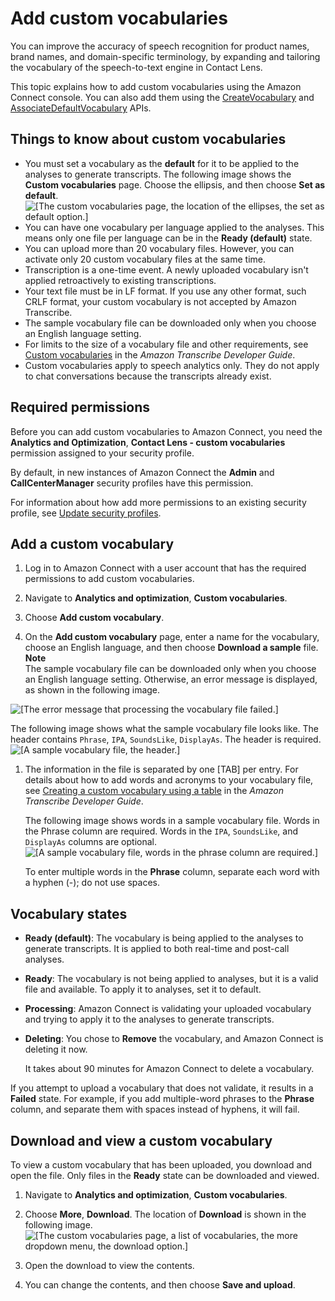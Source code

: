 # Add custom vocabularies<a name="add-custom-vocabulary"></a>

You can improve the accuracy of speech recognition for product names, brand names, and domain\-specific terminology, by expanding and tailoring the vocabulary of the speech\-to\-text engine in Contact Lens\. 

This topic explains how to add custom vocabularies using the Amazon Connect console\. You can also add them using the [CreateVocabulary](https://docs.aws.amazon.com/connect/latest/APIReference/API_CreateVocabulary.html) and [AssociateDefaultVocabulary](https://docs.aws.amazon.com/connect/latest/APIReference/API_AssociateDefaultVocabulary.html) APIs\. 

## Things to know about custom vocabularies<a name="things-to-know-about-cust-vocab"></a>
+ You must set a vocabulary as the **default** for it to be applied to the analyses to generate transcripts\. The following image shows the **Custom vocabularies** page\. Choose the ellipsis, and then choose **Set as default**\.  
![\[The custom vocabularies page, the location of the ellipses, the set as default option.\]](http://docs.aws.amazon.com/connect/latest/adminguide/images/contact-lens-custom-vocab-default.png)
+ You can have one vocabulary per language applied to the analyses\. This means only one file per language can be in the **Ready \(default\)** state\.
+ You can upload more than 20 vocabulary files\. However, you can activate only 20 custom vocabulary files at the same time\.
+ Transcription is a one\-time event\. A newly uploaded vocabulary isn't applied retroactively to existing transcriptions\.
+ Your text file must be in LF format\. If you use any other format, such CRLF format, your custom vocabulary is not accepted by Amazon Transcribe\.
+ The sample vocabulary file can be downloaded only when you choose an English language setting\.
+ For limits to the size of a vocabulary file and other requirements, see [Custom vocabularies](https://docs.aws.amazon.com/transcribe/latest/dg/custom-vocabulary.html) in the *Amazon Transcribe Developer Guide*\.
+ Custom vocabularies apply to speech analytics only\. They do not apply to chat conversations because the transcripts already exist\. 

## Required permissions<a name="add-custom-vocabulary-permissions"></a>

Before you can add custom vocabularies to Amazon Connect, you need the **Analytics and Optimization**, **Contact Lens \- custom vocabularies** permission assigned to your security profile\.

By default, in new instances of Amazon Connect the **Admin** and **CallCenterManager** security profiles have this permission\.

For information about how add more permissions to an existing security profile, see [Update security profiles](update-security-profiles.md)\.

## Add a custom vocabulary<a name="how-to-add-custom-vocabulary"></a>

1. Log in to Amazon Connect with a user account that has the required permissions to add custom vocabularies\.

1. Navigate to **Analytics and optimization**, **Custom vocabularies**\.

1. Choose **Add custom vocabulary**\.

1. On the **Add custom vocabulary** page, enter a name for the vocabulary, choose an English language, and then choose **Download a sample** file\.
**Note**  
The sample vocabulary file can be downloaded only when you choose an English language setting\. Otherwise, an error message is displayed, as shown in the following image\.  

![\[The error message that processing the vocabulary file failed.\]](http://docs.aws.amazon.com/connect/latest/adminguide/images/contact-lens-custom-vocab-sample-error.png)

   The following image shows what the sample vocabulary file looks like\. The header contains `Phrase`, `IPA`, `SoundsLike`, `DisplayAs`\. The header is required\.  
![\[A sample vocabulary file, the header.\]](http://docs.aws.amazon.com/connect/latest/adminguide/images/contact-lens-custom-vocab-header.png)

1. The information in the file is separated by one \[TAB\] per entry\. For details about how to add words and acronyms to your vocabulary file, see [Creating a custom vocabulary using a table](https://docs.aws.amazon.com/transcribe/latest/dg/custom-vocabulary-create-table.html) in the *Amazon Transcribe Developer Guide*\.

   The following image shows words in a sample vocabulary file\. Words in the Phrase column are required\. Words in the `IPA`, `SoundsLike`, and `DisplayAs` columns are optional\.  
![\[A sample vocabulary file, words in the phrase column are required.\]](http://docs.aws.amazon.com/connect/latest/adminguide/images/contact-lens-custom-vocab-phrase-column.png)

   To enter multiple words in the **Phrase** column, separate each word with a hyphen \(\-\); do not use spaces\. 

## Vocabulary states<a name="about-cust-vocab-states"></a>
+ **Ready \(default\)**: The vocabulary is being applied to the analyses to generate transcripts\. It is applied to both real\-time and post\-call analyses\.
+ **Ready**: The vocabulary is not being applied to analyses, but it is a valid file and available\. To apply it to analyses, set it to default\. 
+ **Processing**: Amazon Connect is validating your uploaded vocabulary and trying to apply it to the analyses to generate transcripts\.
+ **Deleting**: You chose to **Remove** the vocabulary, and Amazon Connect is deleting it now\. 

  It takes about 90 minutes for Amazon Connect to delete a vocabulary\.

If you attempt to upload a vocabulary that does not validate, it results in a **Failed** state\. For example, if you add multiple\-word phrases to the **Phrase** column, and separate them with spaces instead of hyphens, it will fail\. 

## Download and view a custom vocabulary<a name="view-custom-vocabulary"></a>

To view a custom vocabulary that has been uploaded, you download and open the file\. Only files in the **Ready** state can be downloaded and viewed\.

1. Navigate to **Analytics and optimization**, **Custom vocabularies**\.

1. Choose **More**, **Download**\. The location of **Download** is shown in the following image\.  
![\[The custom vocabularies page, a list of vocabularies, the more dropdown menu, the download option.\]](http://docs.aws.amazon.com/connect/latest/adminguide/images/contact-lens-custom-vocab-download.png)

1. Open the download to view the contents\.

1. You can change the contents, and then choose **Save and upload**\. 